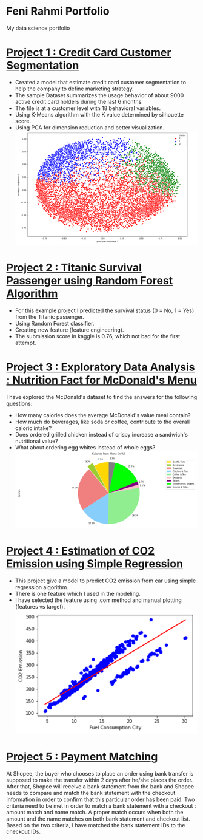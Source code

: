 # Feni Rahmi Portfolio
My data science portfolio 

# [Project 1 : Credit Card Customer Segmentation](https://github.com/FeniRahmi/CC_segmentation)
* Created a model that estimate credit card customer segmentation to help the company to define marketing strategy.
* The sample Dataset summarizes the usage behavior of about 9000 active credit card holders during the last 6 months.
* The file is at a customer level with 18 behavioral variables.
* Using K-Means algorithm with the K value determined by silhouette score.
* Using PCA for dimension reduction and better visualization.
![](images/ccs.png)

# [Project 2 : Titanic Survival Passenger using Random Forest Algorithm](https://github.com/FeniRahmi/Titanic)
* For this example project I predicted the survival status (0 = No, 1 = Yes) from the Titanic passenger.
* Using Random Forest classifier.
* Creating new feature (feature engineering).
* The submission score in kaggle is 0.76, which not bad for the first attempt.

# [Project 3 : Exploratory Data Analysis : Nutrition Fact for McDonald's Menu](https://github.com/FeniRahmi/McDonald_EDA)
I have explored the McDonald's dataset to find the answers for the following questions:
* How many calories does the average McDonald's value meal contain?
* How much do beverages, like soda or coffee, contribute to the overall caloric intake?
* Does ordered grilled chicken instead of crispy increase a sandwich's nutritional value?
* What about ordering egg whites instead of whole eggs?
![](images/mcd.png)

# [Project 4 : Estimation of CO2 Emission using Simple Regression](https://github.com/FeniRahmi/Regression)
* This project give a model to predict CO2 emission from car using simple regression algorithm.
* There is one feature which I used in the modeling.
* I have selected the feature using .corr method and manual plotting (features vs target).
![](images/regression.png)

# [Project 5 : Payment Matching](https://github.com/FeniRahmi/payment_matching)
At Shopee, the buyer who chooses to place an order using bank transfer is supposed to make the transfer within 2 days after he/she places the order. After that, Shopee will receive a bank statement from the bank and Shopee needs to compare and match the bank statement with the checkout information in order to confirm that this particular order has been paid. Two criteria need to be met in order to match a bank statement with a checkout : amount match and name match. A proper match occurs when both the amount and the name matches on both bank statement and checkout list. Based on the two criteria, I have matched the bank statement IDs to the checkout IDs.
